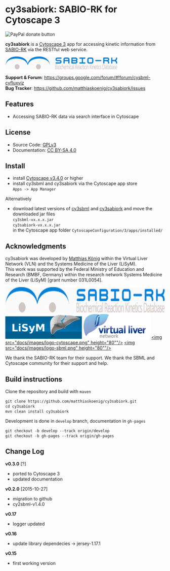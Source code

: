 # cy3sabiork: SABIO-RK for Cytoscape 3
<div align="right>
<a href="https://www.paypal.com/cgi-bin/webscr?cmd=_s-xclick&amp;hosted_button_id=RYHNRJFBMWD5N" title="Donate to this project using Paypal"><img src="https://img.shields.io/badge/paypal-donate-yellow.svg" alt="PayPal donate button" /></a>
</div>

**cy3sabiork** is a [Cytoscape 3](http://www.cytoscape.org) app for accessing kinetic information from [SABIO-RK](http://sabio.villa-bosch.de/) via the RESTful web service.
  
[![alt tag](docs/images/logo-sabiork.png)](http://sabio.villa-bosch.de/)  

**Support & Forum**: https://groups.google.com/forum/#!forum/cysbml-cyfluxviz  
**Bug Tracker**: https://github.com/matthiaskoenig/cy3sabiork/issues  

## Features
- Accessing SABIO-RK data via search interface in Cytoscape

## License
* Source Code: [GPLv3](http://opensource.org/licenses/GPL-3.0)
* Documentation: [CC BY-SA 4.0](http://creativecommons.org/licenses/by-sa/4.0/)

## Install
* install [Cytoscape v3.4.0](http://www.cytoscape.org/download.html) or higher
* install cy3sbml and cy3sabiork via the Cytoscape app store  
`Apps -> App Manager`

Alternatively
* download latest versions of [cy3sbml](https://github.com/matthiaskoenig/cy3sbml/releases/latest) and [cy3sabiork](https://github.com/matthiaskoenig/cy3sbml/releases/latest) and move the downloaded jar files  
`cy3sbml-vx.x.x.jar`  
`cy3sabiork-vx.x.x.jar`  
in the Cytoscape app folder
`CytoscapeConfiguration/3/apps/installed/`

## Acknowledgments
cy3sabiork was developed by [Matthias König](https://www.livermetabolism.com/contact.html) within the Virtual Liver Network (VLN) and the Systems Medicine of the Liver (LiSyM).  
This work was supported by the Federal Ministry of Education and Research (BMBF, Germany) within the research network Systems Medicine of the Liver (LiSyM) [grant number 031L0054].

<a href="http://sabio.villa-bosch.de/"><img src="docs/images/logo-sabiork.png" height="80"/></a>
<a href="http://network.virtual-liver.de/en/"><img src="docs/images/logo-lisym.png" height="80"/></a>
<a href="http://network.virtual-liver.de/en/"><img src="docs/images/logo-vln.png" height="80"/></a>
<a href="http://www.cytoscape.org/"><img src="docs/images/logo-cytoscape.png" height="80""/></a>
<a href="http://sbml.org/Main_Page"><img src="docs/images/logo-sbml.png" height="80""/></a>

We thank the SABIO-RK team for their support. We thank the SBML and Cytoscape community for their support and help.

## Build instructions
Clone the repository and build with `maven`
```
git clone https://github.com/matthiaskoenig/cy3sabiork.git
cd cy3sabiork
mvn clean install cy3sabiork
```
Development is done in `develop` branch, documentation in `gh-pages`
```
git checkout -b develop --track origin/develop
git checkout -b gh-pages --track origin/gh-pages
```

## Change Log
**v0.3.0** [?]
- ported to Cytoscape 3
- updated documentation

**v0.2.0** [2015-10-27]
- migration to github
- cy2sbml-v1.4.0

**v0.17**
- logger updated 

**v0.16**
- update library dependecies -> jersey-1.17.1

**v0.15**
- first working version
